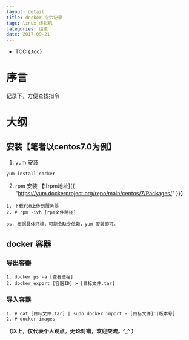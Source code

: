 ```yaml
---
layout: detail
title: docker 指令记录
tags: linux 虚拟机
categories: 运维
date: 2017-09-21
---
```


* TOC
{:toc}

# 序言
记录下，方便查找指令

# 大纲

## 安装【笔者以centos7.0为例】

1. yum 安装

~~~
yum install docker
~~~

2. rpm 安装 【![rpm地址]{{ "https://yum.dockerproject.org/repo/main/centos/7/Packages/" }}】

~~~
1. 下载rpm上传到服务器
2. # rpm -ivh [rpm文件路径]

ps. 根据具体环境，可能会缺少依赖，yum 安装即可。
~~~


## docker 容器

### 导出容器

~~~
1. docker ps -a [查看进程]
2. docker export [容器ID] > [目标文件.tar]
~~~

### 导入容器

~~~
1. # cat [目标文件.tar] | sudo docker import - [目标文件]:[版本号]
2. # docker images
~~~

**（以上，仅代表个人观点。无论对错，欢迎交流。^_^ ）**
